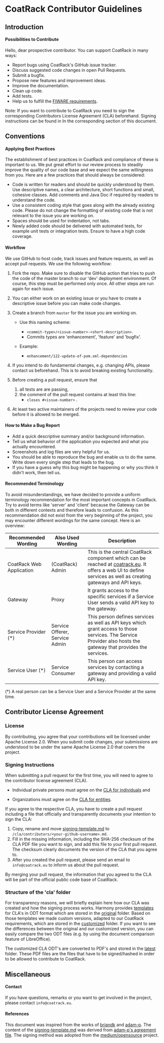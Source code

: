 # CoatRack Contributor Guidelines



## Introduction

#### Possibilities to Contribute

Hello, dear prospective contributor. You can support CoatRack in many ways:

- Report bugs using CoatRack's GitHub issue tracker.
- Discuss suggested code changes in open Pull Requests.
- Submit a bugfix.
- Propose new features and improvement ideas.
- Improve the documentation.
- Clean up code.
- Add tests.
- Help us to fulfill the [FIWARE requirements](https://fiware-requirements.readthedocs.io/en/latest/).



Note: If you want to contribute to CoatRack you need to sign the corresponding Contributors License Agreement (CLA) beforehand. Signing instructions can be found in In the corresponding section of this document.



## Conventions

#### Applying Best Practices

The establishment of best practices in CoatRack and compliance of these is important to us. We put great effort to our review process to steadily improve the quality of our code base and we expect the same willingness from you. Here are a few practices that should always be considered: 

* Code is written for readers and should be quickly understood by them. Use descriptive names, a clear architecture, short functions and small, cohesive classes. Add comments and Java Doc if required by readers to understand the code.
* Use a consistent coding style that goes along with the already existing code. Please do not change the formatting of existing code that is not relevant to the issue you are working on.
* Spaces should be used for indentation, not tabs.
* Newly added code should be delivered with automated tests, for example unit tests or integration tests. Ensure to have a high code coverage.



#### Workflow

We use GitHub to host code, track issues and feature requests, as well as accept pull requests. We use the following workflow:

1. Fork the repo. Make sure to disable the GitHub action that tries to push the code of the master branch to our 'dev' deployment environment. Of course, this step must be performed only once. All other steps are run again for each issue.

2. You can either work on an existing issue or you have to create a descriptive issue before you can make code changes. 

3. Create a branch from `master` for the issue you are working on. 

   * Use this naming scheme: 
     * `<commit-type>/<issue-number>-<short-description>`. 
     * Commits types are 'enhancement', 'feature' and 'bugfix'.

   * Example: 
     * `enhancement/122-update-of-pom.xml-dependencies`

4. If you intend to do fundamental changes, e.g. changing APIs, please contact us beforehand. This is to avoid breaking existing functionality.

5. Before creating a pull request, ensure that
   1. all tests are are passing,
   2. the comment of the pull request contains at least this line: 
      * `closes #<issue-number>` .

6. At least two active maintainers of the projects need to review your code before it is allowed to be merged.



#### How to Make a Bug Report

* Add a quick descriptive summary and/or background information.
* Tell us what behavior of the application you expected and what you actually encountered.
* Screenshots and log files are very helpful for us.
* You should be able to reproduce the bug and enable us to do the same. Write down every single step that leads to the bug.
* If you have a guess why this bug might be happening or why you think it didn't work, then tell us.



#### Recommended Terminology

To avoid misunderstandings, we have decided to provide a uniform terminology recommendation for the most important concepts in CoatRack. Try to avoid terms like 'server' and 'client' because the Gateway can be both in different contexts and therefore leads to confusion. As this recommendation did not exist from the very beginning of the project, you may encounter different wordings for the same concept. Here is an overview:

| Recommended Wording      | Also Used Wording              | Description                                                  |
| ------------------------ | ------------------------------ | ------------------------------------------------------------ |
| CoatRack Web Application | (CoatRack) Admin               | This is the central CoatRack component which can be reached at [coatrack.eu](https://coatrack.eu/). It offers a web UI to define services as well as creating gateways and API keys. |
| Gateway                  | Proxy                          | It grants access to the specific services if a Service User sends a valid API key to the gateway. |
| Service Provider (\*)        | Service Offerer, Service Admin | This person defines services as well as API keys which grant access to those services. The Service Provider also hosts the gateway that provides the services. |
| Service User (\*)             | Service Consumer               | This person can access services by contacting a gateway and providing a valid API key. |

(\*) A real person can be a Service User and a Service Provider at the same time.



## Contributor License Agreement

### License

By contributing, you agree that your contributions will be licensed under Apache License 2.0. When you submit code changes, your submissions are understood to be under the same Apache License 2.0 that covers the project.



### Signing Instructions

When submitting a pull request for the first time, you will need to agree to the contributor license agreement (CLA). 

* Individual private persons must agree on the [CLA for individuals](https://github.com/coatrack/cla/latest/individual-cla.pdf) and 

* Organizations must agree on the [CLA for entities](https://github.com/coatrack/cla/latest/entity-cla.pdf). 

If you agree to the respective CLA, you have to create a pull request including a file that officially and transparently documents your intention to sign the CLA:

1. Copy, rename and move [signing-template.md](https://github.com/coatrack/cla/signing-template.md) to `/cla/contributors/<your-github-username>.md`. 
2. Fill in the missing information, including the SHA-256 checksum of the CLA PDF file you want to sign, and add this file to your first pull request. The checksum clearly documents the version of the CLA that you agree to.
3. After you created the pull request, please send an email to `info@coatrack.eu` to inform us about the pull request. 

By merging your pull request, the information that you agreed to the CLA will be part of the official public code base of CoatRack.



### Structure of the 'cla' folder

For transparency reasons, we will briefly explain here how our CLA was created and how the signing process works. Harmony provides [templates](http://harmonyagreements.org/agreements.html) for CLA's in ODT format which are stored in the [original](https://github.com/coatrack/cla/source/original) folder. Based on those templates we made custom versions, adapted to our CoatRack requirements, which are stored in the [customized](https://github.com/coatrack/cla/source/customized) folder. If you want to see the differences between the original and our customized version, you can easily compare the two ODT files (e.g. by using the document comparison feature of LibreOffice). 

The customized CLA ODT's are converted to PDF's and stored in the [latest](https://github.com/coatrack/cla/latest) folder. These PDF files are the files that have to be signed/hashed in order to be allowed to contribute to CoatRack.



## Miscellaneous

#### Contact

If you have questions, remarks or you want to get involved in the project, please contact ```info@coatrack.eu```.



#### References

This document was inspired from the works of [briandk](https://gist.github.com/briandk/3d2e8b3ec8daf5a27a62) and [adam-p](https://github.com/adam-p/markdown-here/blob/master/CONTRIBUTING.md). The content of the [signing-template.md](https://github.com/coatrack/signing-template.md) was derived from [adam-p's agreement file](https://github.com/adam-p/markdown-here/blob/master/contributors/adam-p.md). The signing method was adopted from the [medium/opensource](https://github.com/medium/opensource) project.


